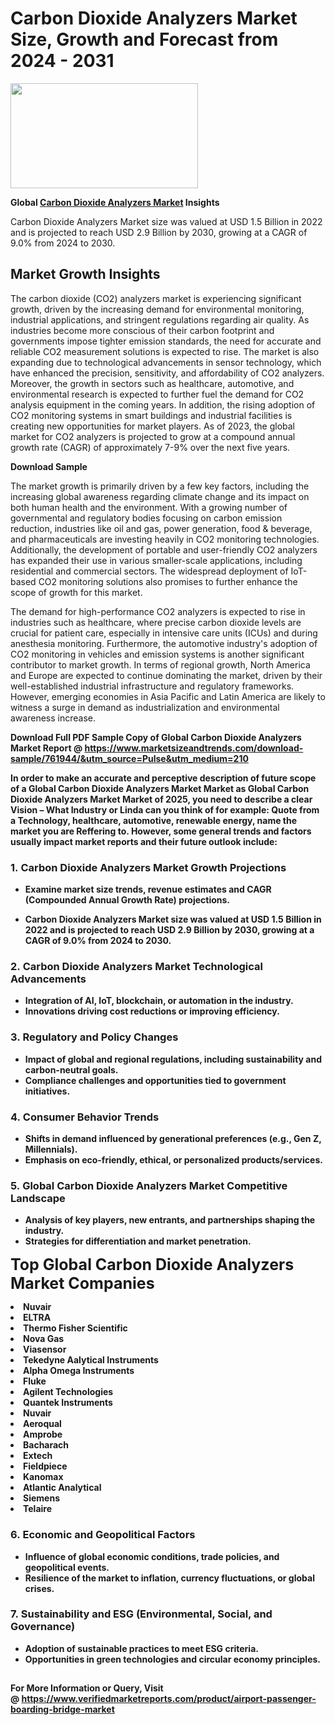 <H1>Carbon Dioxide Analyzers Market Size, Growth and Forecast from 2024 - 2031</H1><img class="aligncenter size-medium wp-image-584254" src="https://thirdeyenews.in/wp-content/uploads/2024/09/Global-Market-Research-300x168.jpeg" alt="" width="300" height="168" /><p><strong>Global&nbsp;<a href="https://www.marketsizeandtrends.com/download-sample/761944/&amp;utm_source=Pulse&amp;utm_medium=210">Carbon Dioxide Analyzers Market</a> Insights</strong></p><p>Carbon Dioxide Analyzers Market size was valued at USD 1.5 Billion in 2022 and is projected to reach USD 2.9 Billion by 2030, growing at a CAGR of 9.0% from 2024 to 2030.</p><p><h2>Market Growth Insights</h2> <p>The carbon dioxide (CO2) analyzers market is experiencing significant growth, driven by the increasing demand for environmental monitoring, industrial applications, and stringent regulations regarding air quality. As industries become more conscious of their carbon footprint and governments impose tighter emission standards, the need for accurate and reliable CO2 measurement solutions is expected to rise. The market is also expanding due to technological advancements in sensor technology, which have enhanced the precision, sensitivity, and affordability of CO2 analyzers. Moreover, the growth in sectors such as healthcare, automotive, and environmental research is expected to further fuel the demand for CO2 analysis equipment in the coming years. In addition, the rising adoption of CO2 monitoring systems in smart buildings and industrial facilities is creating new opportunities for market players. As of 2023, the global market for CO2 analyzers is projected to grow at a compound annual growth rate (CAGR) of approximately 7-9% over the next five years.</p> <p><strong>Download Sample</strong></p> <p>The market growth is primarily driven by a few key factors, including the increasing global awareness regarding climate change and its impact on both human health and the environment. With a growing number of governmental and regulatory bodies focusing on carbon emission reduction, industries like oil and gas, power generation, food & beverage, and pharmaceuticals are investing heavily in CO2 monitoring technologies. Additionally, the development of portable and user-friendly CO2 analyzers has expanded their use in various smaller-scale applications, including residential and commercial sectors. The widespread deployment of IoT-based CO2 monitoring solutions also promises to further enhance the scope of growth for this market.</p> <p>The demand for high-performance CO2 analyzers is expected to rise in industries such as healthcare, where precise carbon dioxide levels are crucial for patient care, especially in intensive care units (ICUs) and during anesthesia monitoring. Furthermore, the automotive industry's adoption of CO2 monitoring in vehicles and emission systems is another significant contributor to market growth. In terms of regional growth, North America and Europe are expected to continue dominating the market, driven by their well-established industrial infrastructure and regulatory frameworks. However, emerging economies in Asia Pacific and Latin America are likely to witness a surge in demand as industrialization and environmental awareness increase.</p> <p><strong></p><p><span class=""><strong>Download Full PDF Sample Copy of Global Carbon Dioxide Analyzers Market Report</strong> @ <a href="https://www.marketsizeandtrends.com/download-sample/761944/&amp;utm_source=Pulse&amp;utm_medium=210" target="_blank">https://www.marketsizeandtrends.com/download-sample/761944/&amp;utm_source=Pulse&amp;utm_medium=210</a></span></p><p>In order to make an accurate and perceptive description of future scope of a Global&nbsp;Carbon Dioxide Analyzers Market Market as Global&nbsp;Carbon Dioxide Analyzers Market Market of 2025, you need to describe a clear Vision &ndash; What Industry or Linda can you think of for example: Quote from a Technology, healthcare, automotive, renewable energy, name the market you are Reffering to. However, some general trends and factors usually impact market reports and their future outlook include:</p><h3>1.&nbsp;<strong>Carbon Dioxide Analyzers Market Growth Projections</strong></h3><ul><li>Examine market size trends, revenue estimates and CAGR (Compounded Annual Growth Rate) projections.</li><li><p>Carbon Dioxide Analyzers Market size was valued at USD 1.5 Billion in 2022 and is projected to reach USD 2.9 Billion by 2030, growing at a CAGR of 9.0% from 2024 to 2030.</p></li></ul><h3>2.&nbsp;<strong>Carbon Dioxide Analyzers Market Technological Advancements</strong></h3><ul><li>Integration of AI, IoT, blockchain, or automation in the industry.</li><li>Innovations driving cost reductions or improving efficiency.</li></ul><h3>3.&nbsp;<strong>Regulatory and Policy Changes</strong></h3><ul><li>Impact of global and regional regulations, including sustainability and carbon-neutral goals.</li><li>Compliance challenges and opportunities tied to government initiatives.</li></ul><h3>4.&nbsp;<strong>Consumer Behavior Trends</strong></h3><ul><li>Shifts in demand influenced by generational preferences (e.g., Gen Z, Millennials).</li><li>Emphasis on eco-friendly, ethical, or personalized products/services.</li></ul><h3>5.&nbsp;<strong>Global Carbon Dioxide Analyzers Market Competitive Landscape</strong></h3><ul><li>Analysis of key players, new entrants, and partnerships shaping the industry.</li><li>Strategies for differentiation and market penetration.</li></ul><p data-pm-slice="1 1 []"><span style="color: inherit; font-family: inherit; font-size: 25px;">Top Global Carbon Dioxide Analyzers Market Companies</span></p><div class="" data-test-id=""><p><li>Nuvair</li><li> ELTRA</li><li> Thermo Fisher Scientific</li><li> Nova Gas</li><li> Viasensor</li><li> Tekedyne Aalytical Instruments</li><li> Alpha Omega Instruments</li><li> Fluke</li><li> Agilent Technologies</li><li> Quantek Instruments</li><li> Nuvair</li><li> Aeroqual</li><li> Amprobe</li><li> Bacharach</li><li> Extech</li><li> Fieldpiece</li><li> Kanomax</li><li> Atlantic Analytical</li><li> Siemens</li><li> Telaire</li></p></div><h3>6.&nbsp;<strong>Economic and Geopolitical Factors</strong></h3><ul><li>Influence of global economic conditions, trade policies, and geopolitical events.</li><li>Resilience of the market to inflation, currency fluctuations, or global crises.</li></ul><h3>7.&nbsp;<strong>Sustainability and ESG (Environmental, Social, and Governance)</strong></h3><ul><li>Adoption of sustainable practices to meet ESG criteria.</li><li>Opportunities in green technologies and circular economy principles.</li></ul><h2><strong style="font-size: 14px;">For More Information or Query, Visit @&nbsp;</strong><a style="background-color: #ffffff; font-size: 14px;" href="https://www.marketsizeandtrends.com/report/carbon-dioxide-analyzers-market/" target="_blank">https://www.verifiedmarketreports.com/product/airport-passenger-boarding-bridge-market</a></h2>
